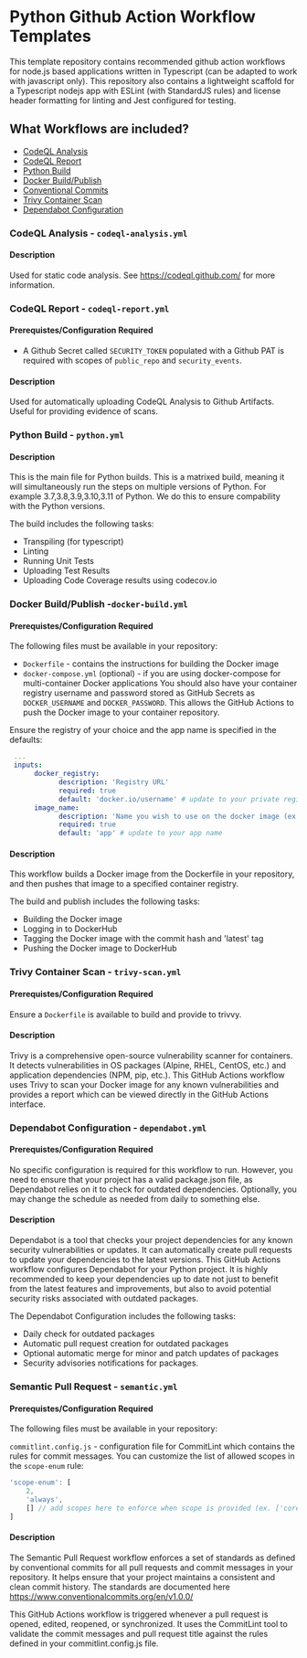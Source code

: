 # Python Github Action Workflow Templates

This template repository contains recommended github action workflows for node.js based applications written in Typescript (can be adapted to work with javascript only). This repository also contains a lightweight scaffold for a Typescript nodejs app with ESLint (with StandardJS rules) and license header formatting for linting and Jest configured for testing.

## What Workflows are included?

- [CodeQL Analysis](#codeql-analysis)
- [CodeQL Report](#codeql-report)
- [Python Build](#python-build)
- [Docker Build/Publish](#docker-buildpublish)
- [Conventional Commits](#conventional-commits)
- [Trivy Container Scan](#trivy-scan)
- [Dependabot Configuration](#dependabot-configuration)

### CodeQL Analysis - `codeql-analysis.yml`
#### Description

Used for static code analysis. See https://codeql.github.com/ for more information.

### CodeQL Report - `codeql-report.yml`
#### Prerequistes/Configuration Required

- A Github Secret called `SECURITY_TOKEN` populated with a Github PAT is required with scopes of `public_repo` and `security_events`.

#### Description

Used for automatically uploading CodeQL Analysis to Github Artifacts. Useful for providing evidence of scans.

### Python Build - `python.yml`



#### Description

This is the main file for Python builds. This is a matrixed build, meaning it will simultaneously run the steps on multiple versions of Python. For example 3.7,3.8,3.9,3.10,3.11 of Python. We do this to ensure compability with the Python versions.

The build includes the following tasks:

- Transpiling (for typescript)
- Linting
- Running Unit Tests
- Uploading Test Results
- Uploading Code Coverage results using codecov.io

### Docker Build/Publish -`docker-build.yml`

#### Prerequistes/Configuration Required

The following files must be available in your repository:

- `Dockerfile` - contains the instructions for building the Docker image
- `docker-compose.yml` (optional) - if you are using docker-compose for multi-container Docker applications
  You should also have your container registry username and password stored as GitHub Secrets as `DOCKER_USERNAME` and `DOCKER_PASSWORD`. This allows the GitHub Actions to push the Docker image to your container repository.

Ensure the registry of your choice and the app name is specified in the defaults:

```yaml
 ...
 inputs:
      docker_registry:
            description: 'Registry URL'
            required: true
            default: 'docker.io/username' # update to your private registry
      image_name:
            description: 'Name you wish to use on the docker image (ex. myapp). This will be tagged with :latest, and the git sha'
            required: true
            default: 'app' # update to your app name
```

#### Description

This workflow builds a Docker image from the Dockerfile in your repository, and then pushes that image to a specified container registry.

The build and publish includes the following tasks:

- Building the Docker image
- Logging in to DockerHub
- Tagging the Docker image with the commit hash and 'latest' tag
- Pushing the Docker image to DockerHub

### Trivy Container Scan - `trivy-scan.yml`

#### Prerequistes/Configuration Required

Ensure a `Dockerfile` is available to build and provide to trivvy.

#### Description

Trivy is a comprehensive open-source vulnerability scanner for containers. It detects vulnerabilities in OS packages (Alpine, RHEL, CentOS, etc.) and application dependencies (NPM, pip, etc.). This GitHub Actions workflow uses Trivy to scan your Docker image for any known vulnerabilities and provides a report which can be viewed directly in the GitHub Actions interface.

### Dependabot Configuration - `dependabot.yml`

#### Prerequistes/Configuration Required

No specific configuration is required for this workflow to run. However, you need to ensure that your project has a valid package.json file, as Dependabot relies on it to check for outdated dependencies. Optionally, you may change the schedule as needed from daily to something else.

#### Description

Dependabot is a tool that checks your project dependencies for any known security vulnerabilities or updates. It can automatically create pull requests to update your dependencies to the latest versions. This GitHub Actions workflow configures Dependabot for your Python project. It is highly recommended to keep your dependencies up to date not just to benefit from the latest features and improvements, but also to avoid potential security risks associated with outdated packages.

The Dependabot Configuration includes the following tasks:

- Daily check for outdated packages
- Automatic pull request creation for outdated packages
- Optional automatic merge for minor and patch updates of packages
- Security advisories notifications for packages.

### Semantic Pull Request - `semantic.yml`

#### Prerequistes/Configuration Required

The following files must be available in your repository:

`commitlint.config.js` - configuration file for CommitLint which contains the rules for commit messages. You can customize the list of allowed scopes in the `scope-enum` rule:

```js
'scope-enum': [
    2,
    'always',
    [] // add scopes here to enforce when scope is provided (ex. ['core','api','startup'])
]
```

#### Description

The Semantic Pull Request workflow enforces a set of standards as defined by conventional commits for all pull requests and commit messages in your repository. It helps ensure that your project maintains a consistent and clean commit history. The standards are documented here https://www.conventionalcommits.org/en/v1.0.0/

This GitHub Actions workflow is triggered whenever a pull request is opened, edited, reopened, or synchronized. It uses the CommitLint tool to validate the commit messages and pull request title against the rules defined in your commitlint.config.js file.
